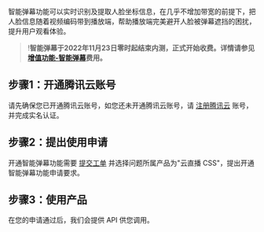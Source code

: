 智能弹幕功能可以实时识别及提取人脸坐标信息，在几乎不增加带宽的前提下，把人脸信息随着视频编码带到播放端，帮助播放端完美避开人脸被弹幕遮挡的困扰，提升用户观看体验。

> !**智能弹幕于2022年11月23日零时起结束内测，正式开始收费。详情请参见 [增值功能-智能弹幕](https://cloud.tencent.com/document/product/267/85680)费用。**

## 步骤1：开通腾讯云账号

请先确保您已开通腾讯云账号，如您还未开通腾讯云账号，请 [注册腾讯云](https://cloud.tencent.com/document/product/378/17985) 账号，并完成实名认证。

## 步骤2：提出使用申请
开通智能弹幕功能需要 [提交工单](https://console.cloud.tencent.com/workorder/category) 并选择问题所属产品为"云直播 CSS"，提出开通智能弹幕功能申请要求。

## 步骤3：使用产品

在您的申请通过后，我们会提供 API 供您调用。
